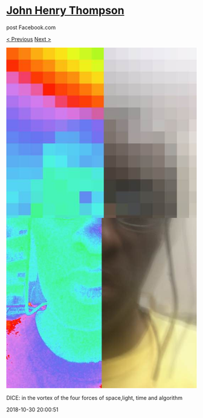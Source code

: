 # [John Henry Thompson](../README.md)
post Facebook.com

[< Previous](2018-10-30-1.md) [Next >](2018-10-30-3.md)

[![](../media/2018-10-30/Timeline-Photos-DICE-in-the-vortex-of-the-four-forces-of-space-l.jpg)](../README.md)

DICE: in the vortex of the four forces of space,light, time and algorithm

2018-10-30 20:00:51